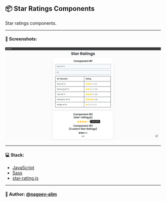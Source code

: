 ## 📦 Star Ratings Components

Star ratings components.

---

#### 🌄 Screenshots:
![App Screenshot](assets/images/preview.png)

-----

#### 💻 Stack:

- [JavaScript](https://learn.javascript.ru/)
- [Sass](https://sass-lang.com/)
- [star-rating.js](https://github.com/pryley/star-rating.js)

-----
#### 🙌 Author: [@nagoev-alim](https://github.com/nagoev-alim)
